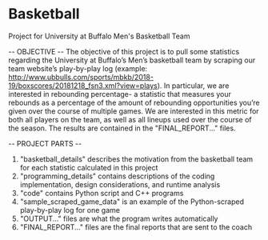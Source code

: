 # Basketball
Project for University at Buffalo Men's Basketball Team

-- OBJECTIVE --
The objective of this project is to pull some statistics regarding the University at Buffalo’s Men’s basketball team by scraping our team website’s play-by-play log (example: http://www.ubbulls.com/sports/mbkb/2018-19/boxscores/20181218_fsn3.xml?view=plays). In particular, we are interested in rebounding percentage- a statistic that measures your rebounds as a percentage of the amount of rebounding opportunities you’re given over the course of multiple games. We are interested in this metric for both all players on the team, as well as all lineups used over the course of the season. The results are contained in the "FINAL_REPORT..." files.

-- PROJECT PARTS --
1. "basketball_details" describes the motivation from the basketball team for each statistic calculated in this project
2. "programming_details" contains descriptions of the coding implementation, design considerations, and runtime analysis
3. "code" contains Python script and C++ programs
4. "sample_scraped_game_data" is an example of the Python-scraped play-by-play log for one game
5. "OUTPUT..." files are what the program writes automatically
6. "FINAL_REPORT..." files are the final reports that are sent to the coach
